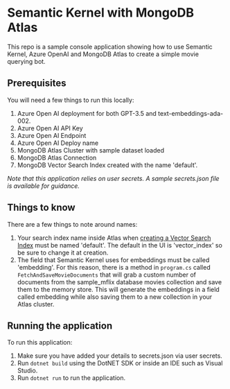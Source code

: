 # Semantic Kernel with MongoDB Atlas

This repo is a sample console application showing how to use Semantic Kernel, Azure OpenAI and MongoDB Atlas to create a simple movie querying bot.

## Prerequisites

You will need a few things to run this locally:

1. Azure Open AI deployment for both GPT-3.5 and text-embeddings-ada-002.
2. Azure Open AI API Key
3. Azure Open AI Endpoint
4. Azure Open AI Deploy name
5. MongoDB Atlas Cluster with sample dataset loaded
6. MongoDB Atlas Connection
7. MongoDB Vector Search Index created with the name 'default'.

  *Note that this application relies on user secrets. A sample secrets.json file is available for guidance.*


## Things to know

There are a few things to note around names:

1. Your search index name inside Atlas when [creating a Vector Search Index](https://www.mongodb.com/docs/atlas/atlas-vector-search/create-index/) must be named 'default'. The default in the UI is 'vector_index' so be sure to change it at creation.
2. The field that Semantic Kernel uses for embeddings must be called 'embedding'. For this reason, there is a method in ```program.cs``` called ```FetchAndSaveMovieDocuments``` that will grab a custom number of documents from the sample_mflix database movies collection and save them to the memory store. This will generate the embeddings in a field called embedding while also saving them to a new collection in your Atlas cluster.

## Running the application

To run this application:

1. Make sure you have added your details to secrets.json via user secrets.
2. Run ```dotnet build``` using the DotNET SDK or inside an IDE such as Visual Studio.
3. Run ```dotnet run``` to run the application.